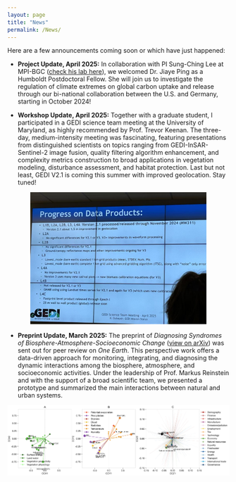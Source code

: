 ```yaml
---
layout: page
title: "News"
permalink: /News/
---
```


Here are a few announcements coming soon or which have just happened:

- **Project Update, April 2025:** In collaboration with PI Sung-Ching Lee at MPI-BGC ([check his lab here]([https://bgc.iwww.mpg.de/en/bgi/ecomet)), we welcomed Dr. Jiaye Ping as a Humboldt Postdoctoral Fellow. She will join us to investigate the regulation of climate extremes on global carbon uptake and release through our bi-national collaboration between the U.S. and Germany, starting in October 2024!

- **Workshop Update, April 2025:** Together with a graduate student, I participated in a GEDI science team meeting at the University of Maryland, as highly recommended by Prof. Trevor Keenan. The three-day, medium-intensity meeting was fascinating, featuring presentations from distinguished scientists on topics ranging from GEDI-InSAR-Sentinel-2 image fusion, quality filtering algorithm enhancement, and complexity metrics construction to broad applications in vegetation modeling, disturbance assessment, and habitat protection. Last but not least, GEDI V2.1 is coming this summer with improved geolocation. Stay tuned!

<div style="text-align: center;">
  <img src="figure/io_fig2.jpg" alt="Figure Caption" style="width:400px;" />
</div>

- **Preprint Update, March 2025:** The preprint of *Diagnosing Syndromes of Biosphere-Atmosphere-Socioeconomic Change* ([view on arXiv](https://arxiv.org/abs/2503.08874)) was sent out for peer review on *One Earth*. This perspective work offers a data-driven approach for monitoring, integrating, and diagnosing the dynamic interactions among the biosphere, atmosphere, and socioeconomic activities. Under the leadership of Prof. Markus Reinstein and with the support of a broad scientific team, we presented a prototype and summarized the main interactions between natural and urban systems.

![Figure Caption](figure/io_fig1.png)





